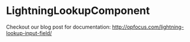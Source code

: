 # LightningLookupComponent

Checkout our blog post for documentation: http://opfocus.com/lightning-lookup-input-field/
